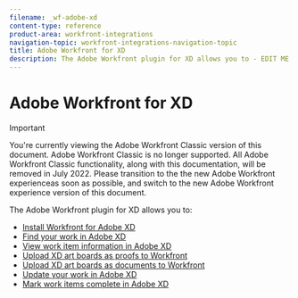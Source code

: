 ```yaml
---
filename: _wf-adobe-xd
content-type: reference
product-area: workfront-integrations
navigation-topic: workfront-integrations-navigation-topic
title: Adobe Workfront for XD
description: The Adobe Workfront plugin for XD allows you to - EDIT ME.
---
```


# Adobe Workfront for XD

>[!IMPORTANT]
>
>You're currently viewing the Adobe Workfront Classic version of this document. Adobe Workfront Classic is no longer supported. All Adobe Workfront Classic functionality, along with this documentation, will be removed in July 2022. Please transition to the the new Adobe Workfront experienceas soon as possible, and switch to the new Adobe Workfront experience version of this document.

The Adobe Workfront plugin for XD allows you to:

* [Install Workfront for Adobe XD](../../workfront-integrations-and-apps/adobe-workfront-for-xd/wf-adobe-xd-install.md) 
* [Find your work in Adobe XD](../../workfront-integrations-and-apps/adobe-workfront-for-xd/wf-adobe-xd-find-work.md) 
* [View work item information in Adobe XD](../../workfront-integrations-and-apps/adobe-workfront-for-xd/wf-adobe-xd-view-work-info.md) 
* [Upload XD art boards as proofs to Workfront](../../workfront-integrations-and-apps/adobe-workfront-for-xd/wf-adobe-xd-proofs.md) 
* [Upload XD art boards as documents to Workfront](../../workfront-integrations-and-apps/adobe-workfront-for-xd/wf-adobe-xd-docs.md) 
* [Update your work in Adobe XD](../../workfront-integrations-and-apps/adobe-workfront-for-xd/wf-adobe-xd-update.md) 
* [Mark work items complete in Adobe XD](../../workfront-integrations-and-apps/adobe-workfront-for-xd/wf-adobe-xd-complete.md)

